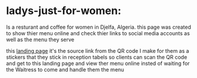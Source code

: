 # ladys-just-for-women:
Is a resturant and coffee for women in Djelfa, Algeria. this page was created to show thier menu online and check thier links to social media accounts as well as the menu they serve 

this [landing page](https://karmaforlife.github.io/ladys-just-for-women/) it's the source link from the QR code I make for them as a stickers that they stick in reception tabels so clients can scan the QR code and get to this landing page and view ther menu online insted of waiting for the Waitress to come and handle them the menu
